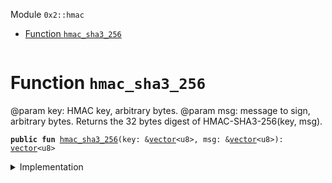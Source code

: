 
<a name="0x2_hmac"></a>

 Module `0x2::hmac`



-  [Function `hmac_sha3_256`](#0x2_hmac_hmac_sha3_256)


<pre><code></code></pre>



<a name="0x2_hmac_hmac_sha3_256"></a>

# Function `hmac_sha3_256`

@param key: HMAC key, arbitrary bytes.
@param msg: message to sign, arbitrary bytes.
Returns the 32 bytes digest of HMAC-SHA3-256(key, msg).


<pre><code><b>public</b> <b>fun</b> <a href="hmac.md#0x2_hmac_hmac_sha3_256">hmac_sha3_256</a>(key: &<a href="dependencies/move-stdlib/vector.md#0x1_vector">vector</a>&lt;u8&gt;, msg: &<a href="dependencies/move-stdlib/vector.md#0x1_vector">vector</a>&lt;u8&gt;): <a href="dependencies/move-stdlib/vector.md#0x1_vector">vector</a>&lt;u8&gt;
</code></pre>



<details>
<summary>Implementation</summary>


<pre><code><b>public</b> <b>native</b> <b>fun</b> <a href="hmac.md#0x2_hmac_hmac_sha3_256">hmac_sha3_256</a>(key: &<a href="dependencies/move-stdlib/vector.md#0x1_vector">vector</a>&lt;u8&gt;, msg: &<a href="dependencies/move-stdlib/vector.md#0x1_vector">vector</a>&lt;u8&gt;): <a href="dependencies/move-stdlib/vector.md#0x1_vector">vector</a>&lt;u8&gt;;
</code></pre>



</details>
